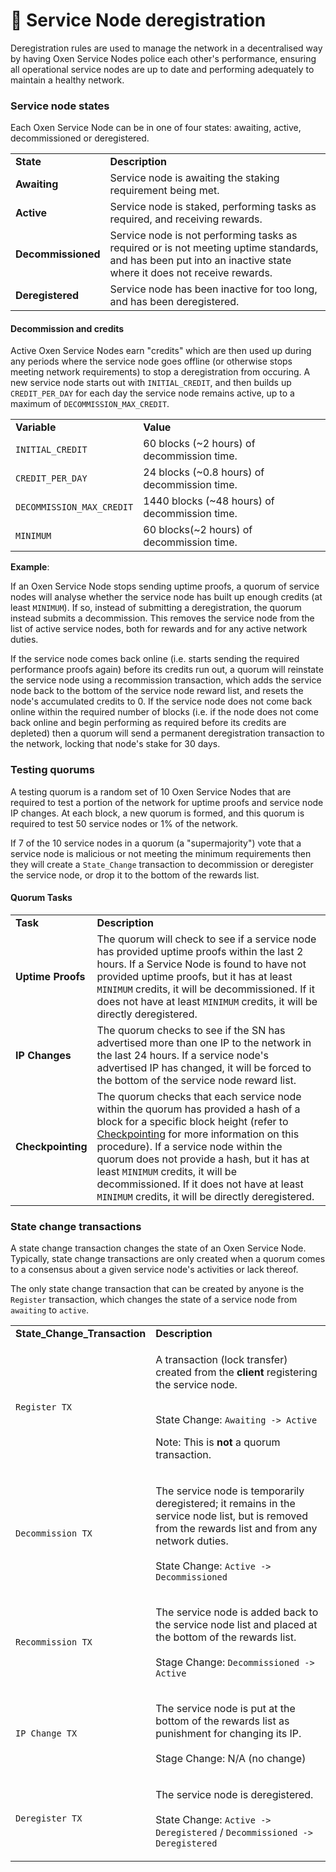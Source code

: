 # 🛑 Service Node deregistration

Deregistration rules are used to manage the network in a decentralised way by having Oxen Service Nodes police each other's performance, ensuring all operational service nodes are up to date and performing adequately to maintain a healthy network.

### Service node states

Each Oxen Service Node can be in one of four states: awaiting, active, decommissioned or deregistered.

|                    |                                                                                                                                                                 |
| ------------------ | --------------------------------------------------------------------------------------------------------------------------------------------------------------- |
| **State**          | **Description**                                                                                                                                                 |
| **Awaiting**       | Service node is awaiting the staking requirement being met.                                                                                                     |
| **Active**         | Service node is staked, performing tasks as required, and receiving rewards.                                                                                    |
| **Decommissioned** | Service node is not performing tasks as required or is not meeting uptime standards, and has been put into an inactive state where it does not receive rewards. |
| **Deregistered**   | Service node has been inactive for too long, and has been deregistered.                                                                                         |

#### Decommission and credits

Active Oxen Service Nodes earn "credits" which are then used up during any periods where the service node goes offline (or otherwise stops meeting network requirements) to stop a deregistration from occuring. A new service node starts out with `INITIAL_CREDIT`, and then builds up `CREDIT_PER_DAY` for each day the service node remains active, up to a maximum of `DECOMMISSION_MAX_CREDIT`.

|                           |                                                |
| ------------------------- | ---------------------------------------------- |
| **Variable**              | **Value**                                      |
| `INITIAL_CREDIT`          | 60 blocks (\~2 hours) of decommission time.    |
| `CREDIT_PER_DAY`          | 24 blocks (\~0.8 hours) of decommission time.  |
| `DECOMMISSION_MAX_CREDIT` | 1440 blocks (\~48 hours) of decommission time. |
| `MINIMUM`                 | 60 blocks(\~2 hours) of decommission time.     |

**Example**:

If an Oxen Service Node stops sending uptime proofs, a quorum of service nodes will analyse whether the service node has built up enough credits (at least `MINIMUM`). If so, instead of submitting a deregistration, the quorum instead submits a decommission. This removes the service node from the list of active service nodes, both for rewards and for any active network duties.

If the service node comes back online (i.e. starts sending the required performance proofs again) before its credits run out, a quorum will reinstate the service node using a recommission transaction, which adds the service node back to the bottom of the service node reward list, and resets the node's accumulated credits to 0. If the service node does not come back online within the required number of blocks (i.e. if the node does not come back online and begin performing as required before its credits are depleted) then a quorum will send a permanent deregistration transaction to the network, locking that node's stake for 30 days.

### Testing quorums

A testing quorum is a random set of 10 Oxen Service Nodes that are required to test a portion of the network for uptime proofs and service node IP changes. At each block, a new quorum is formed, and this quorum is required to test 50 service nodes or 1% of the network.

If 7 of the 10 service nodes in a quorum (a "supermajority") vote that a service node is malicious or not meeting the minimum requirements then they will create a `State_Change` transaction to decommission or deregister the service node, or drop it to the bottom of the rewards list.

#### Quorum Tasks

|                   |                                                                                                                                                                                                                                                                                                                                                                                                                                           |
| ----------------- | ----------------------------------------------------------------------------------------------------------------------------------------------------------------------------------------------------------------------------------------------------------------------------------------------------------------------------------------------------------------------------------------------------------------------------------------- |
| **Task**          | **Description**                                                                                                                                                                                                                                                                                                                                                                                                                           |
| **Uptime Proofs** | The quorum will check to see if a service node has provided uptime proofs within the last 2 hours. If a Service Node is found to have not provided uptime proofs, but it has at least `MINIMUM` credits, it will be decommissioned. If it does not have at least `MINIMUM` credits, it will be directly deregistered.                                                                                                                     |
| **IP Changes**    | The quorum checks to see if the SN has advertised more than one IP to the network in the last 24 hours. If a service node's advertised IP has changed, it will be forced to the bottom of the service node reward list.                                                                                                                                                                                                                   |
| **Checkpointing** | The quorum checks that each service node within the quorum has provided a hash of a block for a specific block height (refer to [Checkpointing](service-node-deregistration.md) for more information on this procedure). If a service node within the quorum does not provide a hash, but it has at least `MINIMUM` credits, it will be decommissioned. If it does not have at least `MINIMUM` credits, it will be directly deregistered. |

### State change transactions

A state change transaction changes the state of an Oxen Service Node. Typically, state change transactions are only created when a quorum comes to a consensus about a given service node's activities or lack thereof.

The only state change transaction that can be created by anyone is the `Register` transaction, which changes the state of a service node from `awaiting` to `active`.

|                                |                                                                                                                                                                                                                                    |
| ------------------------------ | ---------------------------------------------------------------------------------------------------------------------------------------------------------------------------------------------------------------------------------- |
| **State\_Change\_Transaction** | **Description**                                                                                                                                                                                                                    |
| `Register TX`                  | <p>A transaction (lock transfer) created from the <strong>client</strong> registering the service node.</p><p><br>State Change: <code>Awaiting -> Active</code></p><p>Note: This is <strong>not</strong> a quorum transaction.</p> |
| `Decommission TX`              | <p>The service node is temporarily deregistered; it remains in the service node list, but is removed from the rewards list and from any network duties.<br><br>State Change: <code>Active -> Decommissioned</code></p>             |
| `Recommission TX`              | <p>The service node is added back to the service node list and placed at the bottom of the rewards list.<br><br>Stage Change: <code>Decommissioned -> Active</code></p>                                                            |
| `IP Change TX`                 | <p>The service node is put at the bottom of the rewards list as punishment for changing its IP.<br><br>Stage Change: N/A (no change)</p>                                                                                           |
| `Deregister TX`                | <p>The service node is deregistered.<br><br>State Change: <code>Active -> Deregistered</code> / <code>Decommissioned -> Deregistered</code></p>                                                                                    |
